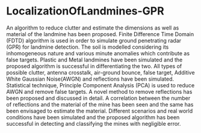 # LocalizationOfLandmines-GPR

An algorithm to reduce clutter and estimate the dimensions as well as material of the landmine has been proposed. Finite Difference Time Domain (FDTD) algorithm is used in order to simulate ground penetrating radar (GPR) for landmine detection. The soil is modelled considering its inhomogeneous nature and various minute anomalies which contribute as false targets. Plastic and Metal landmines have been simulated and the proposed algorithm is successful in differentiating the two. All types of possible clutter, antenna crosstalk, air-ground bounce, false target, Additive White Gaussian Noise(AWGN) and reflections have been simulated. Statistical technique, Principle Component Analysis (PCA) is used to reduce AWGN and remove false targets. A novel method to remove reflections has been proposed and discussed in detail. A correlation between the number of reflections and the material of the mine has been seen and the same has been envisaged to estimate the material. Different scenarios and real world conditions have been simulated and the proposed algorithm has been successful in detecting and classifying the mines with negligible error.
